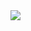 
 <img src="https://cdn.discordapp.com/attachments/773372240686350356/1052076475320377364/APRESENTACAO.jpg"/>

  
